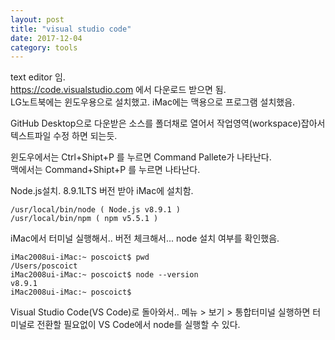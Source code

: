 ```yaml
---
layout: post
title: "visual studio code"
date: 2017-12-04
category: tools
---
```


text editor 임.  
https://code.visualstudio.com 에서 다운로드 받으면 됨.  
LG노트북에는 윈도우용으로 설치했고. iMac에는 맥용으로 프로그램 설치했음.  

GitHub Desktop으로 다운받은 소스를 폴더채로 열어서 작업영역(workspace)잡아서 텍스트파일 수정 하면 되는듯. 

윈도우에서는 Ctrl+Shipt+P 를 누르면 Command Pallete가 나타난다.  
맥에서는 Command+Shipt+P 를 누르면 나타난다. 


Node.js설치. 8.9.1LTS 버전 받아 iMac에 설치함.  
```
/usr/local/bin/node ( Node.js v8.9.1 )
/usr/local/bin/npm ( npm v5.5.1 )
```
iMac에서 터미널 실행해서.. 버전 체크해서... node 설치 여부를 확인했음. 
```
iMac2008ui-iMac:~ poscoict$ pwd
/Users/poscoict
iMac2008ui-iMac:~ poscoict$ node --version
v8.9.1
iMac2008ui-iMac:~ poscoict$ 
```

Visual Studio Code(VS Code)로 돌아와서..  메뉴 > 보기 > 통합터미널 실행하면 터미널로 전환할 필요없이 VS Code에서 node를 실행할 수 있다. 